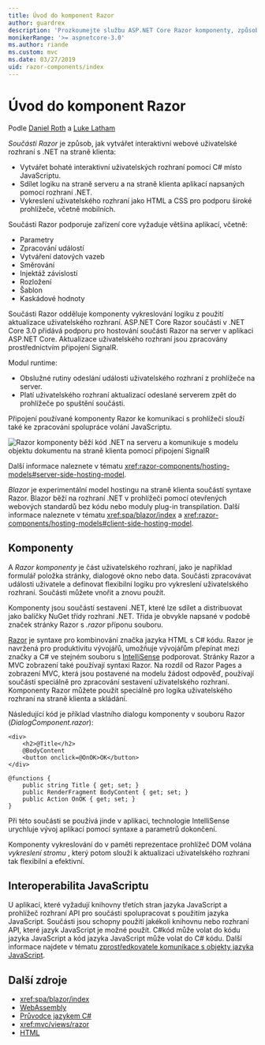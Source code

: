 ```yaml
---
title: Úvod do komponent Razor
author: guardrex
description: 'Prozkoumejte službu ASP.NET Core Razor komponenty, způsob, jak vytvářet interaktivní webové na straně klienta uživatelské rozhraní s využitím .NET v aplikaci ASP.NET Core.'
monikerRange: '>= aspnetcore-3.0'
ms.author: riande
ms.custom: mvc
ms.date: 03/27/2019
uid: razor-components/index
---
```

# <a name="introduction-to-razor-components"></a>Úvod do komponent Razor

Podle [Daniel Roth](https://github.com/danroth27) a [Luke Latham](https://github.com/guardrex)

*Součásti Razor* je způsob, jak vytvářet interaktivní webové uživatelské rozhraní s .NET na straně klienta:

* Vytvářet bohaté interaktivní uživatelských rozhraní pomocí C# místo JavaScriptu.
* Sdílet logiku na straně serveru a na straně klienta aplikací napsaných pomocí rozhraní .NET.
* Vykreslení uživatelského rozhraní jako HTML a CSS pro podporu široké prohlížeče, včetně mobilních.

Součásti Razor podporuje zařízení core vyžaduje většina aplikací, včetně:

* Parametry
* Zpracování událostí
* Vytváření datových vazeb
* Směrování
* Injektáž závislostí
* Rozložení
* Šablon
* Kaskádové hodnoty

Součásti Razor odděluje komponenty vykreslování logiku z použití aktualizace uživatelského rozhraní. ASP.NET Core Razor součásti v .NET Core 3.0 přidává podporu pro hostování součásti Razor na server v aplikaci ASP.NET Core. Aktualizace uživatelského rozhraní jsou zpracovány prostřednictvím připojení SignalR.

Modul runtime:

* Obslužné rutiny odeslání události uživatelského rozhraní z prohlížeče na server.
* Platí uživatelského rozhraní aktualizací odeslané serverem zpět do prohlížeče po spuštění součásti.

Připojení používané komponenty Razor ke komunikaci s prohlížeči slouží také ke zpracování spolupráce volání JavaScriptu.

![Razor komponenty běží kód .NET na serveru a komunikuje s modelu objektu dokumentu na straně klienta pomocí připojení SignalR](index/_static/aspnet-core-razor-components.png)

Další informace naleznete v tématu <xref:razor-components/hosting-models#server-side-hosting-model>.

*Blazor* je experimentální model hostingu na straně klienta součástí syntaxe Razor. Blazor běží na rozhraní .NET v prohlížeči pomocí otevřených webových standardů bez kódu nebo moduly plug-in transpilation. Další informace naleznete v tématu <xref:spa/blazor/index> a <xref:razor-components/hosting-models#client-side-hosting-model>.

## <a name="components"></a>Komponenty

A *Razor komponenty* je část uživatelského rozhraní, jako je například formulář položka stránky, dialogové okno nebo data. Součásti zpracovávat události uživatele a definovat flexibilní logiku pro vykreslení uživatelského rozhraní. Součásti můžete vnořit a znovu použít.

Komponenty jsou součástí sestavení .NET, které lze sdílet a distribuovat jako balíčky NuGet třídy rozhraní .NET. Třída je obvykle napsané v podobě značek stránky Razor s *.razor* příponu souboru.

[Razor](xref:mvc/views/razor) je syntaxe pro kombinování značka jazyka HTML s C# kódu. Razor je navržená pro produktivitu vývojářů, umožňuje vývojářům přepínat mezi značky a C# ve stejném souboru s [IntelliSense](/visualstudio/ide/using-intellisense) podporovat. Stránky Razor a MVC zobrazení také používají syntaxi Razor. Na rozdíl od Razor Pages a zobrazení MVC, která jsou postavené na modelu žádost odpověď, používají součásti speciálně pro zpracování sestavení uživatelského rozhraní. Komponenty Razor můžete použít speciálně pro logika uživatelského rozhraní na straně klienta a skládání.

Následující kód je příklad vlastního dialogu komponenty v souboru Razor (*DialogComponent.razor*):

```cshtml
<div>
    <h2>@Title</h2>
    @BodyContent
    <button onclick=@OnOK>OK</button>
</div>

@functions {
    public string Title { get; set; }
    public RenderFragment BodyContent { get; set; }
    public Action OnOK { get; set; }
}
```

Při této součásti se používá jinde v aplikaci, technologie IntelliSense urychluje vývoj aplikací pomocí syntaxe a parametrů dokončení.

Komponenty vykreslování do v paměti reprezentace prohlížeč DOM volána *vykreslení stromu* , který potom slouží k aktualizaci uživatelského rozhraní tak flexibilní a efektivní.

## <a name="javascript-interop"></a>Interoperabilita JavaScriptu

U aplikací, které vyžadují knihovny třetích stran jazyka JavaScript a prohlížeč rozhraní API pro součásti spolupracovat s použitím jazyka JavaScript. Součásti jsou schopny použití jakékoli knihovnu nebo rozhraní API, které jazyk JavaScript je možné použít. C#kód může volat do kódu jazyka JavaScript a kód jazyka JavaScript může volat do C# kódu. Další informace najdete v tématu [zprostředkovatele komunikace s objekty jazyka JavaScript](xref:razor-components/javascript-interop).

## <a name="additional-resources"></a>Další zdroje

* <xref:spa/blazor/index>
* [WebAssembly](http://webassembly.org/)
* [Průvodce jazykem C#](/dotnet/csharp/)
* <xref:mvc/views/razor>
* [HTML](https://www.w3.org/html/)
